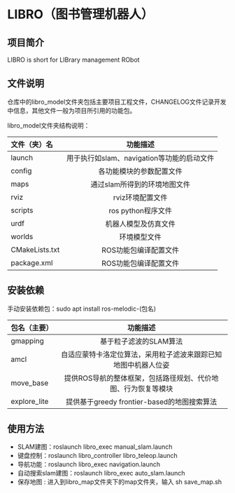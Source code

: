 # LIBRO（图书管理机器人）
## 项目简介
LIBRO is short for LIBrary management RObot

## 文件说明
仓库中的libro_model文件夹包括主要项目工程文件，CHANGELOG文件记录开发中信息，其他文件一般为项目所引用的功能包。

libro_model文件夹结构说明：

|文件（夹）名|功能描述|
|:-----|:----:|
|launch|用于执行如slam、navigation等功能的启动文件|
|config|各功能模块的参数配置文件|
|maps|通过slam所得到的环境地图文件|
|rviz|rviz环境配置文件|
|scripts|ros python程序文件|
|urdf|机器人模型及仿真文件|
|worlds|环境模型文件|
|CMakeLists.txt| ROS功能包编译配置文件 |
|package.xml|ROS功能包编译配置文件|

## 安装依赖
手动安装依赖包：sudo apt install ros-melodic-(包名)

|包名（主要）|功能描述|
|:-----|:----:|
|gmapping|基于粒子滤波的SLAM算法|
|amcl|自适应蒙特卡洛定位算法，采用粒子滤波来跟踪已知地图中机器人位姿|
|move_base|提供ROS导航的整体框架，包括路径规划、代价地图、行为恢复等模块|
|explore_lite|提供基于greedy frontier-based的地图搜索算法|

## 使用方法
- SLAM建图：roslaunch libro_exec manual_slam.launch 
- 键盘控制：roslaunch libro_controller libro_teleop.launch 
- 导航功能：roslaunch libro_exec navigation.launch 
- 自动搜索slam建图：roslaunch libro_exec auto_slam.launch 
- 保存地图 :
  进入到libro_map文件夹下的map文件夹，输入
  sh save_map.sh
